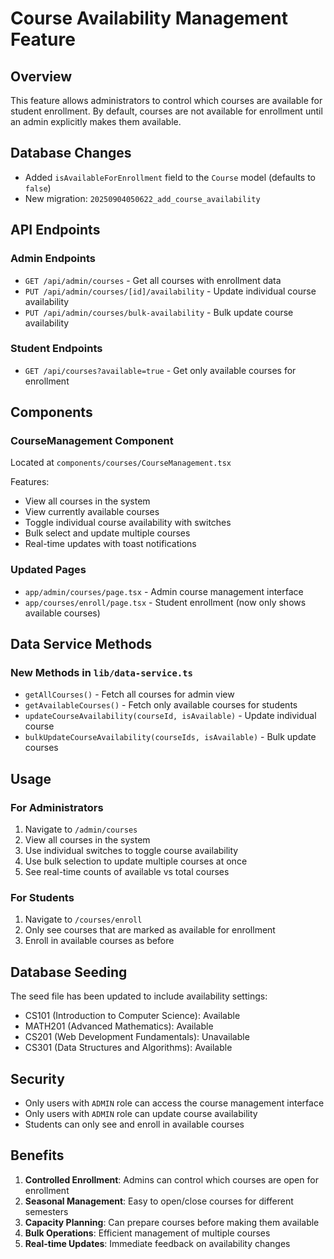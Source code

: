 # Course Availability Management Feature

## Overview
This feature allows administrators to control which courses are available for student enrollment. By default, courses are not available for enrollment until an admin explicitly makes them available.

## Database Changes
- Added `isAvailableForEnrollment` field to the `Course` model (defaults to `false`)
- New migration: `20250904050622_add_course_availability`

## API Endpoints

### Admin Endpoints
- `GET /api/admin/courses` - Get all courses with enrollment data
- `PUT /api/admin/courses/[id]/availability` - Update individual course availability
- `PUT /api/admin/courses/bulk-availability` - Bulk update course availability

### Student Endpoints
- `GET /api/courses?available=true` - Get only available courses for enrollment

## Components

### CourseManagement Component
Located at `components/courses/CourseManagement.tsx`

Features:
- View all courses in the system
- View currently available courses
- Toggle individual course availability with switches
- Bulk select and update multiple courses
- Real-time updates with toast notifications

### Updated Pages
- `app/admin/courses/page.tsx` - Admin course management interface
- `app/courses/enroll/page.tsx` - Student enrollment (now only shows available courses)

## Data Service Methods

### New Methods in `lib/data-service.ts`
- `getAllCourses()` - Fetch all courses for admin view
- `getAvailableCourses()` - Fetch only available courses for students
- `updateCourseAvailability(courseId, isAvailable)` - Update individual course
- `bulkUpdateCourseAvailability(courseIds, isAvailable)` - Bulk update courses

## Usage

### For Administrators
1. Navigate to `/admin/courses`
2. View all courses in the system
3. Use individual switches to toggle course availability
4. Use bulk selection to update multiple courses at once
5. See real-time counts of available vs total courses

### For Students
1. Navigate to `/courses/enroll`
2. Only see courses that are marked as available for enrollment
3. Enroll in available courses as before

## Database Seeding
The seed file has been updated to include availability settings:
- CS101 (Introduction to Computer Science): Available
- MATH201 (Advanced Mathematics): Available  
- CS201 (Web Development Fundamentals): Unavailable
- CS301 (Data Structures and Algorithms): Available

## Security
- Only users with `ADMIN` role can access the course management interface
- Only users with `ADMIN` role can update course availability
- Students can only see and enroll in available courses

## Benefits
1. **Controlled Enrollment**: Admins can control which courses are open for enrollment
2. **Seasonal Management**: Easy to open/close courses for different semesters
3. **Capacity Planning**: Can prepare courses before making them available
4. **Bulk Operations**: Efficient management of multiple courses
5. **Real-time Updates**: Immediate feedback on availability changes
